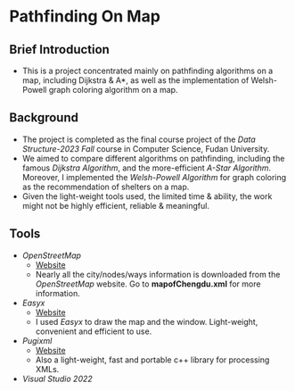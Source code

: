 # Pathfinding On Map

## Brief Introduction
- This is a project concentrated mainly on pathfinding algorithms on a map, including Dijkstra & A*, as well as the implementation of Welsh-Powell graph coloring algorithm on a map.
## Background
- The project is completed as the final course project of the *Data Structure-2023 Fall* course in Computer Science, Fudan University.
- We aimed to compare different algorithms on pathfinding, including the famous *Dijkstra Algorithm*, and the more-efficient *A-Star Algorithm*. Moreover, I implemented the *Welsh-Powell Algorithm* for graph coloring as the recommendation of shelters on a map.
- Given the light-weight tools used, the limited time & ability, the work might not be highly efficient, reliable & meaningful.
## Tools
- *OpenStreetMap*
  - [Website](https://www.openstreetmap.org/)
  - Nearly all the city/nodes/ways information is downloaded from the *OpenStreetMap* website. Go to **mapofChengdu.xml** for more information.
- *Easyx*
  - [Website](https://easyx.cn/)
  - I used *Easyx* to draw the map and the window. Light-weight, convenient and efficient to use.
- *Pugixml*
  - [Website](https://pugixml.org/)
  - Also a light-weight, fast and portable c++ library for processing XMLs.
- *Visual Studio 2022*
